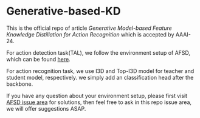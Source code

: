 # Generative-based-KD

This is the official repo of article *Generative Model-based Feature Knowledge Distillation for Action Recognition* which is accepted by AAAI-24.

For action detection task(TAL), we follow the environment setup of AFSD, which can be found [here](https://github.com/TencentYoutuResearch/ActionDetection-AFSD).

For action recognition task, we use I3D and Top-I3D model for teacher and student model, respectively. we simply add an classification head after the backbone.

If you have any question about your environment setup, please first visit [AFSD issue area](https://github.com/TencentYoutuResearch/ActionDetection-AFSD/issues) for solutions, then feel free to ask in this repo issue area, we will offer suggestions ASAP. 
